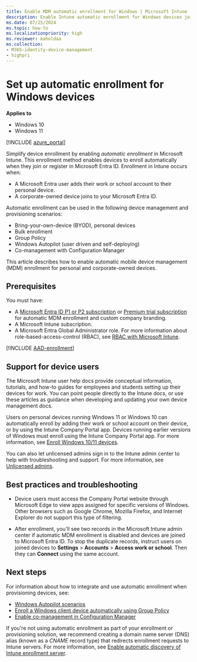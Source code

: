```yaml
---
title: Enable MDM automatic enrollment for Windows | Microsoft Intune
description: Enable Intune automatic enrollment for Windows devices joining or registering with your Microsoft Entra ID.
ms.date: 07/25/2024
ms.topic: how-to
ms.localizationpriority: high
ms.reviewer: maholdaa
ms.collection:
- M365-identity-device-management
- highpri
---
```


# Set up automatic enrollment for Windows devices

**Applies to**

- Windows 10
- Windows 11

[!INCLUDE [azure_portal](../includes/azure_portal.md)]

Simplify device enrollment by enabling *automatic enrollment* in Microsoft Intune. This enrollment method enables devices to enroll automatically when they join or register in Microsoft Entra ID. Enrollment in Intune occurs when:

* A Microsoft Entra user adds their work or school account to their personal device.
* A corporate-owned device joins to your Microsoft Entra ID.

Automatic enrollment can be used in the following device management and provisioning scenarios:

* Bring-your-own-device (BYOD), personal devices
* Bulk enrollment
* Group Policy
* Windows Autopilot (user driven and self-deploying)
* Co-management with Configuration Manager

This article describes how to enable automatic mobile device management (MDM) enrollment for personal and corporate-owned devices.

## Prerequisites

You must have:

- A [Microsoft Entra ID P1 or P2 subscription](/azure/active-directory/active-directory-get-started-premium) or [Premium trial subscription](https://go.microsoft.com/fwlink/?LinkID=816845) for automatic MDM enrollment and custom company branding.
- A Microsoft Intune subscription.
- A Microsoft Entra Global Administrator role. For more information about role-based-access-control (RBAC), see [RBAC with Microsoft Intune](../fundamentals/role-based-access-control.md).

[!INCLUDE [AAD-enrollment](../includes/win10-automatic-enrollment-aad.md)]

## Support for device users

The Microsoft Intune user help docs provide conceptual information, tutorials, and how-to guides for employees and students setting up their devices for work. You can point people directly to the Intune docs, or use these articles as guidance when developing and updating your own device management docs.

Users on personal devices running Windows 11 or Windows 10 can automatically enroll by adding their work or school account on their device, or by using the Intune Company Portal app. Devices running earlier versions of Windows must enroll using the Intune Company Portal app.  For more information, see [Enroll Windows 10/11 devices](../user-help/enroll-windows-10-device.md).

You can also let unlicensed admins sign in to the Intune admin center to help with troubleshooting and support. For more information, see [Unlicensed admins](../fundamentals/unlicensed-admins.md).

## Best practices and troubleshooting

* Device users must access the Company Portal website through Microsoft Edge to view apps assigned for specific versions of Windows. Other browsers such as Google Chrome, Mozilla Firefox, and Internet Explorer do not support this type of filtering.

* After enrollment, you'll see two records in the Microsoft Intune admin center if automatic MDM enrollment is disabled and devices are joined to Microsoft Entra ID. To stop the duplicate records, instruct users on joined devices to **Settings** > **Accounts** > **Access work or school**. Then they can **Connect** using the same account.

## Next steps

For information about how to integrate and use automatic enrollment when provisioning devices, see:

* [Windows Autopilot scenarios](/autopilot/tutorial/autopilot-scenarios)
* [Enroll a Windows client device automatically using Group Policy](/windows/client-management/mdm/enroll-a-windows-10-device-automatically-using-group-policy)
* [Enable co-management in Configuration Manager](../../configmgr/comanage/how-to-enable.md)

If you're not using automatic enrollment as part of your enrollment or provisioning solution, we recommend creating a domain name server (DNS) alias (known as a *CNAME* record type) that redirects enrollment requests to Intune servers. For more information, see [Enable automatic discovery of Intune enrollment server](../enrollment/windows-enrollment-create-cname.md).
